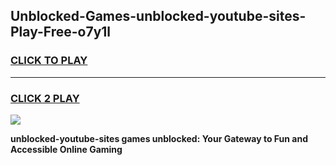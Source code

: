 
## Unblocked-Games-unblocked-youtube-sites-Play-Free-o7y1l
<h3>
<a href="https://premium76.site?title=unblocked-youtube-sites&ref=10A">CLICK TO PLAY</a></h3>
<hr>

<h3>
<a href="https://premium76.site?title=unblocked-youtube-sites&ref=10A">CLICK 2 PLAY</a>
  
</h3>

<a href="https://premium76.site?title=unblocked-youtube-sites&ref=10A"><img src="https://clearcache.store/games.png"></a>


**unblocked-youtube-sites games unblocked: Your Gateway to Fun and Accessible Online Gaming**
